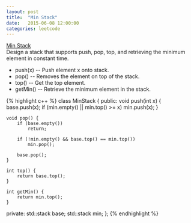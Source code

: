 ```yaml
---
layout: post
title:  "Min Stack"
date:   2015-06-08 12:00:00
categories: leetcode
---
```

[Min Stack](https://leetcode.com/problems/min-stack/)  
Design a stack that supports push, pop, top, and retrieving the minimum element in constant time.  
- push(x) -- Push element x onto stack.  
- pop() -- Removes the element on top of the stack.  
- top() -- Get the top element.  
- getMin() -- Retrieve the minimum element in the stack.  

{% highlight c++ %}
class MinStack {
public:
    void push(int x) {
        base.push(x);
        if (min.empty() || min.top() >= x)
            min.push(x);
    }

    void pop() {
        if (base.empty())
            return;
        
        if (!min.empty() && base.top() == min.top())
            min.pop();
            
        base.pop();
    }

    int top() {
        return base.top();
    }

    int getMin() {
        return min.top();
    }
    
private:
    std::stack<int> base;
    std::stack<int> min;
};
{% endhighlight %}